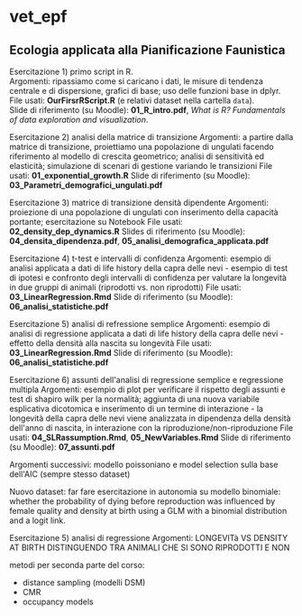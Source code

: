 # vet_epf
## Ecologia applicata alla Pianificazione Faunistica

Esercitazione 1) primo script in R.   
Argomenti: ripassiamo come si caricano i dati, le misure di tendenza centrale e di dispersione, grafici di base; uso delle funzioni base in dplyr.  
File usati: **OurFirsrRScript.R** (e relativi dataset nella cartella `data`).  
Slide di riferimento (su Moodle): **01_R_intro.pdf**, *What is R? Fundamentals of data exploration and visualization*.   

Esercitazione 2) analisi della matrice di transizione
Argomenti: a partire dalla matrice di transizione, proiettiamo una popolazione di ungulati facendo riferimento al modello di crescita geometrico; analisi di sensitività ed elasticità; simulazione di scenari di gestione variando le transizioni
File usati: **01_exponential_growth.R**
Slide di riferimento (su Moodle): **03_Parametri_demografici_ungulati.pdf**

Esercitazione 3) matrice di transizione densità dipendente
Argomenti: proiezione di una popolazione di ungulati con inserimento della capacità portante; esercitazione su Notebook
File usati: **02_density_dep_dynamics.R**
Slides di riferimento (su Moodle): **04_densita_dipendenza.pdf**, **05_analisi_demografica_applicata.pdf**

Esercitazione 4) t-test e intervalli di confidenza
Argomenti: esempio di analisi applicata a dati di life history della capra delle nevi - esempio di test di ipotesi e confronto degli intervalli di confidenza per valutare la longevità in due gruppi di animali (riprodotti vs. non riprodotti)
File usati: **03_LinearRegression.Rmd**
Slide di riferimento (su Moodle): **06_analisi_statistiche.pdf**

Esercitazione 5) analisi di refressione semplice
Argomenti: esempio di analisi di regressione applicata a dati di life history della capra delle nevi - effetto della densità alla nascita su longevità
File usati: **03_LinearRegression.Rmd**
Slide di riferimento (su Moodle): **06_analisi_statistiche.pdf**

Esercitazione 6) assunti dell'analisi di regressione semplice e regressione multipla
Argomenti: esempio di plot per verificare il rispetto degli assunti e test di shapiro wilk per la normalità; aggiunta di una nuova variabile esplicativa dicotomica e inserimento di un termine di interazione - la longevità della capra delle nevi viene analizzata in dipendenza della densità dell'anno di nascita, in interazione con la riproduzione/non-riproduzione
File usati: **04_SLRassumption.Rmd**, **05_NewVariables.Rmd**
Slide di riferimento (su Moodle): **07_assunti.pdf**


Argomenti successivi:
modello poissoniano e model selection sulla base dell'AIC (sempre stesso dataset)

Nuovo dataset:
far fare esercitazione in autonomia su modello binomiale: whether the probability of dying before reproduction was influenced by female quality and density at birth using a GLM with a binomial distribution and a logit link.



Esercitazione 5) analisi di regressione
Argomenti: LONGEVITà VS DENSITY AT BIRTH DISTINGUENDO TRA ANIMALI CHE SI SONO RIPRODOTTI E NON


metodi per seconda parte del corso:
- distance sampling (modelli DSM)
- CMR
- occupancy models